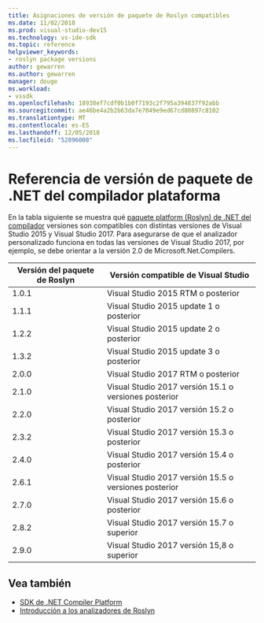```yaml
---
title: Asignaciones de versión de paquete de Roslyn compatibles
ms.date: 11/02/2018
ms.prod: visual-studio-dev15
ms.technology: vs-ide-sdk
ms.topic: reference
helpviewer_keywords:
- roslyn package versions
author: gewarren
ms.author: gewarren
manager: douge
ms.workload:
- vssdk
ms.openlocfilehash: 18938ef7cdf0b1b0f7193c2f795a394837f92abb
ms.sourcegitcommit: ae46be4a2b2b63da7e7049e9ed67cd80897c8102
ms.translationtype: MT
ms.contentlocale: es-ES
ms.lasthandoff: 12/05/2018
ms.locfileid: "52896008"
---
```

# <a name="net-compiler-platform-package-version-reference"></a>Referencia de versión de paquete de .NET del compilador plataforma

En la tabla siguiente se muestra qué [paquete platform (Roslyn) de .NET del compilador](https://www.nuget.org/packages/Microsoft.Net.Compilers/) versiones son compatibles con distintas versiones de Visual Studio 2015 y Visual Studio 2017. Para asegurarse de que el analizador personalizado funciona en todas las versiones de Visual Studio 2017, por ejemplo, se debe orientar a la versión 2.0 de Microsoft.Net.Compilers.

| Versión del paquete de Roslyn | Versión compatible de Visual Studio |
| - | - |
| 1.0.1 | Visual Studio 2015 RTM o posterior |
| 1.1.1 | Visual Studio 2015 update 1 o posterior |
| 1.2.2 | Visual Studio 2015 update 2 o posterior |
| 1.3.2 | Visual Studio 2015 update 3 o posterior |
| 2.0.0 | Visual Studio 2017 RTM o posterior |
| 2.1.0 | Visual Studio 2017 versión 15.1 o versiones posterior |
| 2.2.0 | Visual Studio 2017 versión 15.2 o posterior |
| 2.3.2 | Visual Studio 2017 versión 15.3 o posterior |
| 2.4.0 | Visual Studio 2017 versión 15.4 o posterior |
| 2.6.1 | Visual Studio 2017 versión 15.5 o versiones posterior |
| 2.7.0 | Visual Studio 2017 versión 15.6 o posterior |
| 2.8.2 | Visual Studio 2017 versión 15.7 o superior |
| 2.9.0 | Visual Studio 2017 versión 15,8 o superior |

## <a name="see-also"></a>Vea también

- [SDK de .NET Compiler Platform](/dotnet/csharp/roslyn-sdk/)
- [Introducción a los analizadores de Roslyn](getting-started-with-roslyn-analyzers.md)